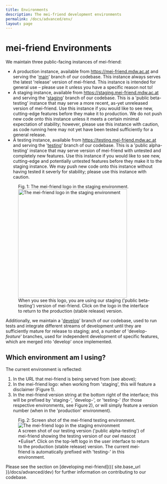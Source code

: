 ```yaml
---
title: Environments
description: The mei-friend development environments
permalink: /docs/advanced/env/
layout: page
---
```

# mei-friend Environments    

We maintain three public-facing instances of mei-friend: 

* A production instance, available from <https://mei-friend.mdw.ac.at> and serving the '[main](https://github.com/mei-friend/mei-friend/tree/main)' branch of our codebase. This instance always serves the latest 'release' version of mei-friend. This instance is intended for general use – please use it unless you have a specific reason not to!
* A staging instance, available from <https://staging.mei-friend.mdw.ac.at> and serving the '[staging](https://github.com/mei-friend/mei-friend/tree/staging)' branch of our codebase. This is a 'public beta-testing' instance that may serve a more recent, as-yet unreleased version of mei-friend. Use this instance if you would like to see new, cutting-edge features before they make it to production. We do not push new code onto this instance unless it meets a certain minimal expectation of stability; however, please use this instance with caution, as code running here may not yet have been tested sufficiently for a general release. 
* A testing instance, available from <https://testing.mei-friend.mdw.ac.at> and serving the '[testing](https://github.com/mei-friend/mei-friend/tree/testing)' branch of our codebase. This is a 'public alpha-testing' instance that may serve version of mei-friend with untested and completely new features. Use this instance if you would like to see new, cutting-edge and potentially untested features before they make it to the staging instance. We may push new code onto this instance without having tested it severly for stability; please use this instance with caution. 

<figure class="figure halfwidth">
    <div class="figure-title">Fig.&thinsp;1: The mei-friend logo in the staging environment.</div>
    <img class="figure-img" src="{{ site.baseurl }}/assets/img/env/staging-menu-logo.png" 
        alt="The mei-friend logo in the staging environment" width="350px">
    <figcaption class="figure-caption">
        When you see this logo, you are using our staging ('public beta-testing') version of mei-friend. 
        Click on the logo in the interface to return to the production (stable release) version.
    </figcaption>
</figure>

Additionally, we maintain a '[develop](https://github.com/mei-friend/mei-friend/tree/develop)' branch of our codebase, used to run tests and integrate different streams of development until they are sufficiently mature for release to staging; and, a number of 'develop-*feature*' branches, used for independent development of specific features, which are merged into 'develop' once implemented. 

## Which environment am I using?
The current environment is reflected:
1. In the URL that mei-friend is being served from (see above);
2. In the mei-friend logo: when working from 'staging', this will feature a disclaimer (Figure&thinsp;1).
3. In the mei-friend version string at the bottom right of the interface; this will be prefixed by 'staging-', 'develop-', or 'testing-' (for those respective environments, see Figure&thinsp;2), or will simply feature a version number (when in the 'production' environment).


<figure class="figure twothirdswidth">
    <div class="figure-title">Fig.&thinsp;2: Screen shot of the mei-friend testing environment.</div>
    <img class="figure-img" src="{{ site.baseurl }}/assets/img/env/testing-screen-shot.png" 
        alt="The mei-friend logo in the staging environment">
    <figcaption class="figure-caption">
        A screen shot of our testing version ('public alpha-testing') of mei-friend showing the testing version of our owl mascot *Eulise*. 
        Click on the top-left logo in the user interface to return to the production (stable release) version. 
        The current mei-friend is automatically prefixed with 'testing-' in this environment.
    </figcaption>
</figure>

Please see the section on [developing mei-friend]({{ site.base_url }}/docs/advanced/dev) for further information on contributing to our codebase.

